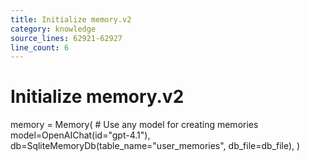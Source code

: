 ```yaml
---
title: Initialize memory.v2
category: knowledge
source_lines: 62921-62927
line_count: 6
---
```


# Initialize memory.v2
memory = Memory(
    # Use any model for creating memories
    model=OpenAIChat(id="gpt-4.1"),
    db=SqliteMemoryDb(table_name="user_memories", db_file=db_file),
)
